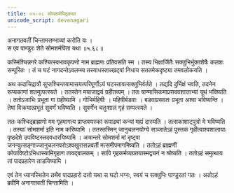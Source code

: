 ```yaml
---
title: ०५-०८ सोमशर्मपितृकथा
unicode_script: devanagari
---
```

अनागतवतीं चिन्तामसम्भाव्यां करोति यः ।  
स एव पाण्डुरः शेते सोमशर्मपिता यथा ॥५.६८॥

कस्मिंश्चिन्नगरे कश्चित्स्वभावकृपणो नाम ब्राह्मणः प्रतिवसति स्म । तस्य भिक्षार्जितैः सक्तुभिर्भुक्तशेषैः कलशः सम्पूरितः । तं च घटं नागदन्तेऽवलम्ब्य तस्याधस्तात्खट्वां निधाय सततमेकदृष्ट्या तमवलोकयति ।  

अथ कदाचिद्रात्रौ सुप्तश्चिन्तयामासयत्परिपूर्णोऽयं घटस्तावत्सक्तुभिर्वर्तते । तद्यदि दुर्भिक्षं भवति, तदनेन रूप्यकाणां शतमुत्पत्स्यते । ततस्तेन मयाजाद्वयं ग्रहीतव्यम् । ततः षाण्मासिकमाप्रसववशात्ताभ्यां यूथं भविष्यति । ततोऽजाभिः प्रभूता गा ग्रहीष्यामि । गोभिर्महिषीः । महिषीर्बडवाः । बडवाप्रसवतः प्रभूता अश्वा भविष्यन्ति । तेषां विक्रयात्प्रभूतं सुवर्णं भविष्यति । सुवर्णेन चतुःशालं गृहं सम्पत्स्यते ।  

ततः कश्चिद्ब्राह्मणो मम गृहमागत्य प्राप्तवयस्कां रूपाढ्यां कन्यां मह्यं दास्यति । तत्सकाशाट्पुत्रो मे भविष्यति । तस्याःं सोमशर्मा इति नाम करिष्यामि । ततस्तस्मिन् जानुचलनयोग्ये सञ्जातेऽहं पुस्तकं गृहीत्वाश्वशालायाः पृष्ठदेशे उपविष्टस्तदवधारयिष्यामि । अत्रान्तरे सोमशर्मा मां दृष्ट्वा जनन्युत्सङ्गाज्जानुचलनपरोऽश्वखुरासन्नवर्ती मत्समीपमागमिष्यति । ततोऽहं ब्राह्मणीं कोपाविष्टोऽभिधास्यामिगृहाण तावद्बालकम् । सापि गृहकर्मव्यग्रतयास्मद्वचनं न श्रोष्यति । ततोऽहं समुत्थाय तां
पादप्रहारेण ताडयिष्यामि ।  

एवं तेन ध्यानस्थितेन तथैव पादप्रहारो दत्तो यथा स घटो भग्नः, स्वयं च सक्तुभिः पाण्डुरतां गतः । अतोऽहं ब्रवीमि अनागतवतीं चिन्तामिति ।  
